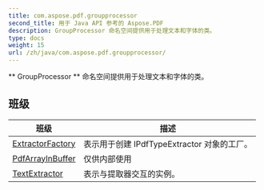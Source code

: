 ```yaml
---
title: com.aspose.pdf.groupprocessor
second_title: 用于 Java API 参考的 Aspose.PDF
description: GroupProcessor 命名空间提供用于处理文本和字体的类。
type: docs
weight: 15
url: /zh/java/com.aspose.pdf.groupprocessor/
---
```


** GroupProcessor ** 命名空间提供用于处理文本和字体的类。


## 班级

| 班级 | 描述 |
| --- | --- |
| [ExtractorFactory](../com.aspose.pdf.groupprocessor/extractorfactory) | 表示用于创建 IPdfTypeExtractor 对象的工厂。 |
| [PdfArrayInBuffer](../com.aspose.pdf.groupprocessor/pdfarrayinbuffer) | 仅供内部使用 |
| [TextExtractor](../com.aspose.pdf.groupprocessor/textextractor) | 表示与提取器交互的实例。 |